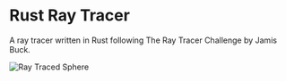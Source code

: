 # Rust Ray Tracer

A ray tracer written in Rust following The Ray Tracer Challenge by Jamis Buck.

![Ray Traced Sphere](https://i.imgur.com/ihPbEok.png)
